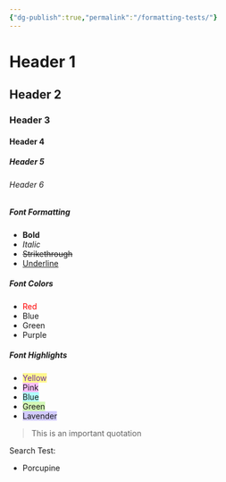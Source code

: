 ```yaml
---
{"dg-publish":true,"permalink":"/formatting-tests/"}
---
```


# Header 1
## Header 2
### Header 3
#### Header 4
##### Header 5
###### Header 6

##### Font Formatting
- **Bold**
- *Italic*
- ~~Strikethrough~~
- <u>Underline</u>

##### Font Colors
- <font color="#ff0000">Red</font>
- Blue
- Green
- Purple

##### Font Highlights
- <span style="background:#fff88f"><font color="#7030a0">Yellow</font></span>
- <span style="background:#fdbfff">Pink</span>
- <span style="background:#b1ffff">Blue</span>
- <span style="background:#d3f8b6">Green</span>
- <span style="background:#d2cbff">Lavender</span>

> This is an important quotation

Search Test:
- Porcupine